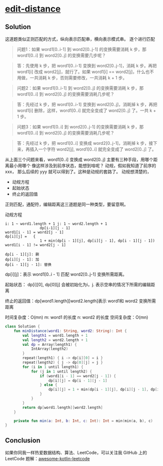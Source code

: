 # [edit-distance][title]

## Solution
这道题类似正则匹配的方式，纵向表示匹配串，横向表示模式串。
逐个进行匹配
>问题1：如果 word1[0..i-1] 到 word2[0..j-1] 的变换需要消耗 k 步，那 word1[0..i] 到 word2[0..j] 的变换需要几步呢？
 
>答：先使用 k 步，把 word1[0..i-1] 变换到 word2[0..j-1]，消耗 k 步。再把 word1[i] 改成 word2[j]，就行了。如果 word1[i] == word2[j]，什么也不用做，一共消耗 k 步，否则需要修改，一共消耗 k + 1 步。
 
>问题2：如果 word1[0..i-1] 到 word2[0..j] 的变换需要消耗 k 步，那 word1[0..i] 到 word2[0..j] 的变换需要消耗几步呢？
 
>答：先经过 k 步，把 word1[0..i-1] 变换到 word2[0..j]，消耗掉 k 步，再把 word1[i] 删除，这样，word1[0..i] 就完全变成了 word2[0..j] 了。一共 k + 1 步。
 
>问题3：如果 word1[0..i] 到 word2[0..j-1] 的变换需要消耗 k 步，那 word1[0..i] 到 word2[0..j] 的变换需要消耗几步呢？
 
>答：先经过 k 步，把 word1[0..i] 变换成 word2[0..j-1]，消耗掉 k 步，接下来，再插入一个字符 word2[j], word1[0..i] 就完全变成了 word2[0..j] 了。
 
 从上面三个问题来看，word1[0..i] 变换成 word2[0..j] 主要有三种手段，用哪个距离最小用哪个
 像这样涉及到前序状态，能想到啥呢？ 动规，假如我知道了前序的 xxx， 那么后续的 yyy 就可以得到了。这种是动规的套路了。
 动规想清楚的，
 - 动规方程
 - 起始状态
 - 终止的返回值
 
 正则匹配，通配符，编辑距离这三道题是同一种类型，要留意啊。
 
 动规方程
```
i: 1 ~ word1.length + 1 j: 1 ~ word2.length + 1
                dp[i-1][j - 1]                                             word1[i - 1] = word2[j - 1] 
dp[i][j] =   {
                1 + min(dp[i - 1][j], dp[i][j - 1], dp[i - 1][j - 1])      word1[i - 1] != word2[j - 1]
                
dp[i - 1][j]: 删
dp[i][j - 1]: 加
dp[i - 1][j - 1]: 替换
```


dp\[i\]\[j\]：表示 word1\[0..i - 1\] 匹配 word2\[0..j-1\] 变换所需距离。

起始状态： dp\[i\]\[0\], dp\[0\]\[j\] 会被初始化为i，j. 表示空串的情况下所需的编辑距离

终止的返回值：dp\[word1.length\]\[word2.length\]表示 word1和 word2 变换所需距离

时间复杂度：O(mn) m: word1 的长度   n: word2 的长度
空间复杂度：O(mn)

```kotlin
class Solution {
    fun minDistance(word1: String, word2: String): Int {
        val length1 = word1.length + 1
        val length2 = word2.length + 1
        val dp = Array(length1) {
            IntArray(length2)
        }
        repeat(length1) { i -> dp[i][0] = i }
        repeat(length2) { j -> dp[0][j] = j }
        for (i in 1 until length1) {
            for (j in 1 until length2) {
                if (word1[i - 1] == word2[j - 1]) {
                    dp[i][j] = dp[i - 1][j - 1]
                } else {
                    dp[i][j] = 1 + min(dp[i - 1][j], dp[i][j - 1], dp[i - 1][j - 1])
                }
            }
        }
        return dp[word1.length][word2.length]
    }

    private fun min(a: Int, b: Int, c: Int): Int = min(min(a, b), c)
}

```

## Conclusion
如果你同我一样热爱数据结构、算法、LeetCode，可以关注我 GitHub 上的 LeetCode 题解：[awesome-kotlin-leetcode][akl]

[title]: https://leetcode-cn.com/problems/edit-distance/submissions/
[akl]: https://github.com/NightXlt/awesome-kotlin-leetcode
